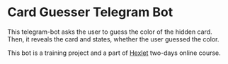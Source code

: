 # Card Guesser Telegram Bot


This telegram-bot asks the user to guess the color of the hidden card. Then, it reveals the card and states, whether the user guessed the color. 

This bot is a training project and a part of [Hexlet](https://ru.hexlet.io/webinars) two-days online course.